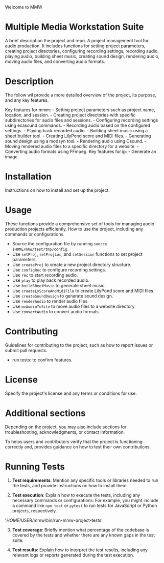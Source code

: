 Welcome to MMW

# Multiple Media Workstation Suite # 

A brief description the project and repo.
A project management tool for audio production. It includes 
functions for setting project parameters, creating project 
directories, configuring recording settings, recording audio, 
playing audio, building sheet music, creating sound design, 
rendering audio, moving audio files, and converting audio formats.

# Description # 
  The follow wil provide a more detailed overview of the project, 
  its purpose, and any key features.

  Key features for mmm:
    - Setting project parameters such as project name, location, 
      and session.
    - Creating project directories with specific subdirectories 
      for audio files and sessions.
    - Configuring recording settings using ecasound commands.
    - Recording audio based on the configured settings.
    - Playing back recorded audio.
    - Building sheet music using a sheet builder tool.
    - Creating LilyPond score and MIDI files.
    - Generating sound design using a modsyn tool.
    - Rendering audio using Csound.
    - Moving rendered audio files to a specific directory for a 
      website.
    - Converting audio formats using FFmpeg.
   Key features for ip:
    - Generate an image.

# Installation # 
Instructions on how to install and set up the project.

# Usage # 
These functions provide a comprehensive set of tools for 
managing audio production projects efficiently.
How to use the project, including any commands or configurations.

  - Source the configuration file by running 
    `source $HOME/mmw/test/tmp/config`.
  - Use `setProj`, `setProjLoc`, and `setSession` functions to set 
    project parameters.
  - Use `createProj` to create a new project directory structure.
  - Use `configRec` to configure recording settings.
  - Use `rec` to start recording audio.
  - Use `play` to play back recorded audio.
  - Use `buildSheetMusic` to generate sheet music.
  - Use `createLyScoreAndMidiFile` to create LilyPond score and 
    MIDI files.
  - Use `createSoundDesign` to generate sound design.
  - Use `renderAudio` to render audio files.
  - Use `mvAudioToSite` to move audio files to a website directory.
  - Use `convertAudio` to convert audio formats.

# Contributing # 
  Guidelines for contributing to the project, such as 
  how to report issues or submit pull requests.

  - run tests: to confirm features.

# License # 
  Specify the project's license and any terms or conditions for use.

# Additional sections # 
Depending on the project, you may also include sections for 
troubleshooting, acknowledgments, or contact information.

To helps users and contributors verify that the project is 
functioning correctly and, provides guidance on how to test their 
own contributions. 

# Running Tests #

1. **Test requirements**: Mention any specific tools or libraries needed to 
run the tests, and provide instructions on how to install them.

2. **Test execution**: Explain how to execute the tests, 
  including any necessary commands or configurations. For example, 
  you might include a command like `npm test` or `pytest` to run 
  tests for JavaScript or Python projects, respectively.

  '$HOME/$USER/mmw/bin/run-mmw-project-tests'


3. **Test coverage**: Briefly mention what percentage of the 
  codebase is covered by the tests and whether there are any known 
  gaps in the test suite.

4. **Test results**: Explain how to interpret the test results, 
  including any relevant logs or reports generated during the test 
  execution.
